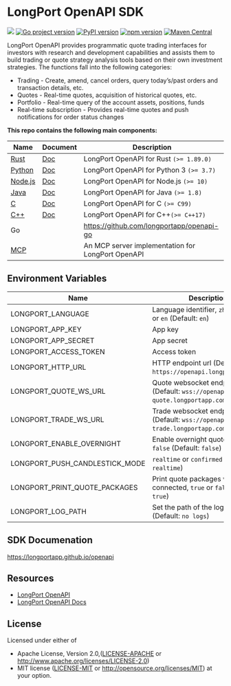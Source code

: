 # LongPort OpenAPI SDK

[![](https://img.shields.io/crates/v/longport.svg)](https://crates.io/crates/longport) [![Go project version](https://badge.fury.io/go/github.com%2Flongportapp%2Fopenapi-go.svg)](https://badge.fury.io/go/github.com%2Flongportapp%2Fopenapi-go) [![PyPI version](https://badge.fury.io/py/longport.svg)](https://badge.fury.io/py/longport) [![npm version](https://badge.fury.io/js/longport.svg)](https://badge.fury.io/js/longport) [![Maven Central](https://img.shields.io/maven-central/v/io.github.longportapp/openapi-sdk)](https://search.maven.org/artifact/io.github.longportapp/openapi-sdk)


LongPort OpenAPI provides programmatic quote trading interfaces for investors with research and development capabilities and assists them to build trading or quote strategy analysis tools based on their own investment strategies. The functions fall into the following categories:

- Trading - Create, amend, cancel orders, query today’s/past orders and transaction details, etc.
- Quotes - Real-time quotes, acquisition of historical quotes, etc.
- Portfolio - Real-time query of the account assets, positions, funds
- Real-time subscription - Provides real-time quotes and push notifications for order status changes

**This repo contains the following main components:**

| Name                        | Document                                                              | Description                                       |
|-----------------------------|-----------------------------------------------------------------------|---------------------------------------------------|
| [Rust](rust/README.md)      | [Doc](https://longportapp.github.io/openapi/rust/longport/index.html) | LongPort OpenAPI for Rust `(>= 1.89.0)`           |
| [Python](python/README.md)  | [Doc](https://longportapp.github.io/openapi/python/index.html)        | LongPort OpenAPI for Python 3 `(>= 3.7)`          |
| [Node.js](nodejs/README.md) | [Doc](https://longportapp.github.io/openapi/nodejs/index.html)        | LongPort OpenAPI for Node.js `(>= 10)`            |
| [Java](java/README.md)      | [Doc](https://longportapp.github.io/openapi/java/index.html)          | LongPort OpenAPI for Java `(>= 1.8)`              |
| [C](c/README.md)            | [Doc](https://longportapp.github.io/openapi/c/index.html)             | LongPort OpenAPI for C `(>= C99)`                 |
| [C++](cpp/README.md)        | [Doc](https://longportapp.github.io/openapi/cpp/index.html)           | LongPort OpenAPI for C++`(>= C++17)`              |
| Go                          |                                                                       | https://github.com/longportapp/openapi-go         |
| [MCP](mcp/README.md)        |                                                                       | An MCP server implementation for LongPort OpenAPI |

## Environment Variables

| Name                           | Description                                                                      |
|--------------------------------|----------------------------------------------------------------------------------|
| LONGPORT_LANGUAGE              | Language identifier, `zh-CN`, `zh-HK` or `en` (Default: `en`)                    |
| LONGPORT_APP_KEY               | App key                                                                          |
| LONGPORT_APP_SECRET            | App secret                                                                       |
| LONGPORT_ACCESS_TOKEN          | Access token                                                                     |
| LONGPORT_HTTP_URL              | HTTP endpoint url (Default: `https://openapi.longportapp.com`)                   |
| LONGPORT_QUOTE_WS_URL          | Quote websocket endpoint url (Default: `wss://openapi-quote.longportapp.com/v2`) |
| LONGPORT_TRADE_WS_URL          | Trade websocket endpoint url (Default: `wss://openapi-trade.longportapp.com/v2`) |
| LONGPORT_ENABLE_OVERNIGHT      | Enable overnight quote, `true` or `false` (Default: `false`)                     |
| LONGPORT_PUSH_CANDLESTICK_MODE | `realtime` or `confirmed` (Default: `realtime`)                                  |
| LONGPORT_PRINT_QUOTE_PACKAGES  | Print quote packages when connected, `true` or `false` (Default: `true`)         |
| LONGPORT_LOG_PATH              | Set the path of the log files (Default: `no logs`)                               |

## SDK Documenation

https://longportapp.github.io/openapi

## Resources

- [LongPort OpenAPI](https://open.longportapp.com/en/)
- [LongPort OpenAPI Docs](https://open.longportapp.com/en/docs)

## License

Licensed under either of

* Apache License, Version 2.0,([LICENSE-APACHE](./LICENSE-APACHE) or http://www.apache.org/licenses/LICENSE-2.0)
* MIT license ([LICENSE-MIT](./LICENSE-MIT) or http://opensource.org/licenses/MIT) at your option.
